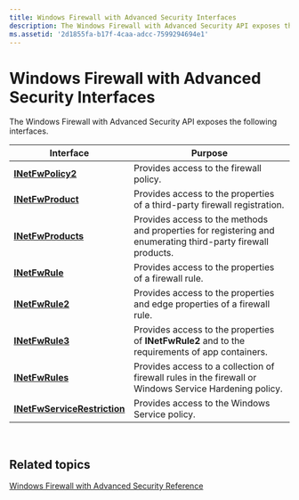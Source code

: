 ```yaml
---
title: Windows Firewall with Advanced Security Interfaces
description: The Windows Firewall with Advanced Security API exposes the following interfaces.
ms.assetid: '2d1855fa-b17f-4caa-adcc-7599294694e1'
---
```


# Windows Firewall with Advanced Security Interfaces

The Windows Firewall with Advanced Security API exposes the following interfaces.



| Interface                                                    | Purpose                                                                                                      |
|--------------------------------------------------------------|--------------------------------------------------------------------------------------------------------------|
| [**INetFwPolicy2**](inetfwpolicy2.md)                       | Provides access to the firewall policy.                                                                      |
| [**INetFwProduct**](inetfwproduct.md)                       | Provides access to the properties of a third-party firewall registration.                                    |
| [**INetFwProducts**](inetfwproducts.md)                     | Provides access to the methods and properties for registering and enumerating third-party firewall products. |
| [**INetFwRule**](inetfwrule.md)                             | Provides access to the properties of a firewall rule.                                                        |
| [**INetFwRule2**](inetfwrule2.md)                           | Provides access to the properties and edge properties of a firewall rule.                                    |
| [**INetFwRule3**](inetfwrule3.md)                           | Provides access to the properties of **INetFwRule2** and to the requirements of app containers.              |
| [**INetFwRules**](inetfwrules.md)                           | Provides access to a collection of firewall rules in the firewall or Windows Service Hardening policy.       |
| [**INetFwServiceRestriction**](inetfwservicerestriction.md) | Provides access to the Windows Service policy.                                                               |



 

## Related topics

<dl> <dt>

[Windows Firewall with Advanced Security Reference](windows-firewall-with-advanced-security-reference.md)
</dt> </dl>

 

 




